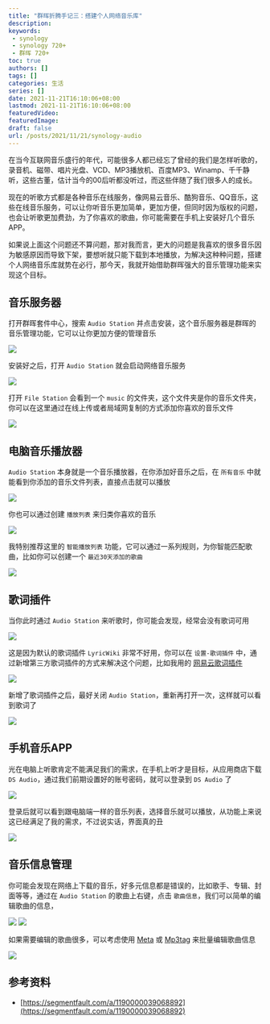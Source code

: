 ```yaml
---
title: "群晖折腾手记三：搭建个人网络音乐库"
description:
keywords:
 - synology
 - synology 720+
 - 群晖 720+
toc: true
authors: []
tags: []
categories: 生活
series: []
date: 2021-11-21T16:10:06+08:00
lastmod: 2021-11-21T16:10:06+08:00
featuredVideo:
featuredImage:
draft: false
url: /posts/2021/11/21/synology-audio
---
```


在当今互联网音乐盛行的年代，可能很多人都已经忘了曾经的我们是怎样听歌的，录音机、磁带、唱片光盘、VCD、MP3播放机、百度MP3、Winamp、千千静听，这些古董，估计当今的00后听都没听过，而这些伴随了我们很多人的成长。

现在的听歌方式都是各种音乐在线服务，像网易云音乐、酷狗音乐、QQ音乐，这些在线音乐服务，可以让你听音乐更加简单，更加方便，但同时因为版权的问题，也会让听歌更加费劲，为了你喜欢的歌曲，你可能需要在手机上安装好几个音乐APP。

如果说上面这个问题还不算问题，那对我而言，更大的问题是我喜欢的很多音乐因为敏感原因而导致下架，要想听就只能下载到本地播放，为解决这种种问题，搭建个人网络音乐库就势在必行，那今天，我就开始借助群晖强大的音乐管理功能来实现这个目标。

## 音乐服务器

打开群晖套件中心，搜索 `Audio Station` 并点击安装，这个音乐服务器是群晖的音乐管理功能，它可以让你更加方便的管理音乐

![](/images/2021-11-21-synology-audio/1.jpg)

安装好之后，打开 `Audio Station` 就会启动网络音乐服务

![](/images/2021-11-21-synology-audio/2.jpg)

打开 `File Station` 会看到一个 `music` 的文件夹，这个文件夹是你的音乐文件夹，你可以在这里通过在线上传或者局域网复制的方式添加你喜欢的音乐文件

![](/images/2021-11-21-synology-audio/3.jpg)

## 电脑音乐播放器

`Audio Station` 本身就是一个音乐播放器，在你添加好音乐之后，在 `所有音乐` 中就能看到你添加的音乐文件列表，直接点击就可以播放

![](/images/2021-11-21-synology-audio/4.jpg)

你也可以通过创建 `播放列表` 来归类你喜欢的音乐

![](/images/2021-11-21-synology-audio/5.jpg)

我特别推荐这里的 `智能播放列表` 功能，它可以通过一系列规则，为你智能匹配歌曲，比如你可以创建一个 `最近30天添加的歌曲`

![](/images/2021-11-21-synology-audio/6.jpg)

## 歌词插件

当你此时通过 `Audio Station` 来听歌时，你可能会发现，经常会没有歌词可用

![](/images/2021-11-21-synology-audio/7.jpg)

这是因为默认的歌词插件 `LyricWiki` 非常不好用，你可以在 `设置-歌词插件` 中，通过新增第三方歌词插件的方式来解决这个问题，比如我用的 [网易云歌词插件](https://github.com/LudySu/Synology-LrcPlugin)

![](/images/2021-11-21-synology-audio/8.jpg)

新增了歌词插件之后，最好关闭 `Audio Station`，重新再打开一次，这样就可以看到歌词了

![](/images/2021-11-21-synology-audio/9.jpg)

## 手机音乐APP

光在电脑上听歌肯定不能满足我们的需求，在手机上听才是目标，从应用商店下载 `DS Audio`，通过我们前期设置好的账号密码，就可以登录到 `DS Audio` 了

![](/images/2021-11-21-synology-audio/10.jpg)

登录后就可以看到跟电脑端一样的音乐列表，选择音乐就可以播放，从功能上来说这已经满足了我的需求，不过说实话，界面真的丑

![](/images/2021-11-21-synology-audio/11.jpg)

## 音乐信息管理

你可能会发现在网络上下载的音乐，好多元信息都是错误的，比如歌手、专辑、封面等等，通过在 `Audio Station` 的歌曲上右键，点击 `歌曲信息`，我们可以简单的编辑歌曲的信息，

![](/images/2021-11-21-synology-audio/12.jpg)
![](/images/2021-11-21-synology-audio/13.jpg)

如果需要编辑的歌曲很多，可以考虑使用 [Meta](https://www.macwk.com/soft/meta) 或 [Mp3tag](https://www.macwk.com/soft/mp3tag) 来批量编辑歌曲信息

![](/images/2021-11-21-synology-audio/14.jpg)


## 参考资料

- [https://segmentfault.com/a/1190000039068892](https://segmentfault.com/a/1190000039068892)